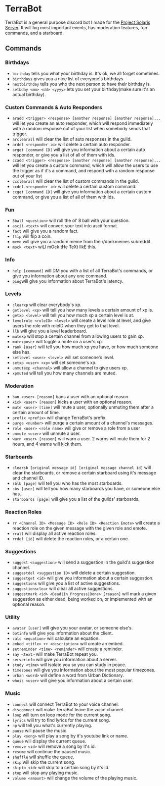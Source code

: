 # TerraBot
TerraBot is a general purpose discord bot I made for the [Project Solaris Server](https://discord.gg/ss9Wtzb). It will log most important events, has moderation features, fun commands, and a starboard.
## Commands
### Birthdays
- ``birthday`` tells you what your birthday is. It's ok, we all forget sometimes.
- ``birthdays`` gives you a nice list of everyone's birthdays
- ``nextbirthday`` tells you who the next person to have their birthday is.
- ``setbday <mm> <dd> <yyyy>`` lets you set your birthday(make sure it's an actual birthday).
### Custom Commands & Auto Responders
- ``aradd <trigger> <response> [another response] [another response]...`` will let you create an auto responder, which will respond immediately with a random response out of your list when somebody sends that trigger.
- ``arclearall`` will clear the list of auto responses in the guild.
- ``ardel <responder id>`` will delete a certain auto responder.
- ``arget [command ID]`` will give you information about a certain auto responder, or give you a list of all of them with ids.
- ``ccadd <trigger> <response> [another response] [another response]...`` will let you create a custom command, which will allow the users to use the trigger as if it's a command, and respond with a random response out of your list
- ``ccclearall`` will clear the list of custom commands in the guild.
- ``ccdel <responder id>`` will delete a certain custom command.
- ``ccget [command ID]`` will give you information about a certain custom command, or give you a list of all of them with ids.
### Fun
- ``8ball <question>`` will roll the ol' 8 ball with your question.
- ``ascii <text>`` will convert your text into ascii format.
- ``fact`` will give you a random fact.
- ``flip`` will flip a coin.
- ``meme`` will give you a random meme from the r/dankmemes subreddit.
- ``mock <text>`` wiLl mOck tHe TeXt lIkE thIs.
### Info
- ``help [command]`` will DM you with a list of all TerraBot's commands, or give you information about any one command.
- ``ping``will give you information about TerraBot's latency.
### Levels
- ``clearxp`` will clear everybody's xp.
- ``getlevel <xp>`` will tell you how many levels a certain amount of xp is.
- ``getxp <level>`` will tell you how much xp a certain level is at.
- ``levelrole <roleID> <level>`` will create a level role at level, and give users the role with roleID when they get to that level.
- ``llb`` will give you a level leaderboard.
- ``mutexp`` will stop a certain channel from allowing users to gain xp.
- ``mutexpuser`` will toggle a mute on a user's xp.
- ``rank [user]`` will tell you how much xp you have, or how much someone else has.
- ``setlevel <user> <level>`` will set someone's level.
- ``setxp <user> <xp>`` will set someone's xp.
- ``unmutexp <channel>`` will allow a channel to give users xp.
- ``xpmuted`` will tell you how many channels are muted.
### Moderation
- ``ban <user> [reason]`` bans a user with an optional reason
- ``kick <user> [reason]`` kicks a user with an optional reason.
- ``mute <user> [time]`` will mute a user, optionally unmuting them after a certain amount of time.
- ``prefix <prefix>`` will change TerraBot's prefix.
- ``purge <number>`` will purge a certain amount of a channel's messages.
- ``role <user> <role name>`` will give or remove a role from a user
- ``unmute <user>`` will unmute a user.
- ``warn <user> [reason]`` will warn a user. 2 warns will mute them for 2 hours, and 4 warns will kick them.
### Starboards
- ``clearsb [original message id] [original message channel id]`` will clear the starboards, or remove a certain starboard using it's message and channel ID.
- ``sblb [page]`` will tell you who has the most starboards.
- ``sbs [user]`` will tell you how many starboards you have, or someone else has.
- ``starboards [page]`` will give you a list of the guilds' starboards.
### Reaction Roles
- ``rr <Channel ID> <Message ID> <Role ID> <Reaction Emote>`` will create a reaction role on the given message with the given role and emote.
- ``rrall`` will display all active reaction roles.
- ``rrdel [id]`` will delete the reaction roles, or a certain one.
### Suggestions
- ``suggest <suggestion>`` will send a suggestion in the guild's suggestion channel.
- ``suggestdel <suggestion ID>`` will delete a certain suggestion.
- ``suggestget <id>`` will give you information about a certain suggestion.
- ``suggestions`` will give you a list of active suggestions.
- ``suggestionsclear`` will clear all active suggestions.
- ``suggestmark <id> <Dead|In_Progress|Done> [reason]`` will mark a given suggestion as either dead, being worked on, or implemented with an optional reason.
### Utility
- ``avatar [user]`` will give you your avatar, or someone else's.
- ``botinfo`` will give you information about the client.
- ``calc <equation>`` will calculate an equation.
- ``embed <title> ++ <description>`` will create an embed.
- ``setreminder <time> <reminder>`` will create a reminder.
- ``say <text>`` will make TerraBot repeat you.
- ``serverinfo`` will give you information about a server.
- ``study <time>`` will isolate you so you can study in peace.
- ``timezones`` will give you information about the most popular timezones.
- ``urban <word>`` will define a word from Urban Dictionary.
- ``whois <user>`` will give you information about a certain user.
### Music
- ``connect`` will connect TerraBot to your voice channel.
- ``disconnect`` will make TerraBot leave the voice channel.
- ``loop`` will turn on loop mode for the current song.
- ``lyrics`` will try to find lyrics for the current song.
- ``np`` will tell you what's currently playing.
- ``pause`` will pause the music.
- ``play <song>`` will play a song by it's youtube link or name.
- ``queue`` will display the current queue.
- ``remove <id>`` will remove a song by it's id.
- ``resume`` will continue the paused music.
- ``shuffle`` will shuffle the queue.
- ``skip`` will skip the current song.
- ``skipto <id>`` will skip to a certain song by it's id.
- ``stop`` will stop any playing music.
- ``volume <amount>`` will change the volume of the playing music.